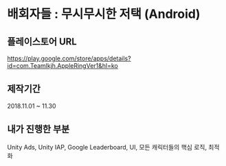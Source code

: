 배회자들 : 무시무시한 저택 (Android)
=============


## 플레이스토어 URL
https://play.google.com/store/apps/details?id=com.Teamlkjh.AppleRingVer1&hl=ko

## 제작기간
2018.11.01 ~ 11.30

## 내가 진행한 부분
Unity Ads, Unity IAP, Google Leaderboard, UI, 모든 캐릭터들의 핵심 로직, 최적화
